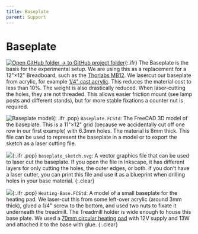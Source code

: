 ```yaml
---
title: Baseplate
parent: Support
---
```


# Baseplate

[![Open GitHub folder]({{"/assets/img/GitHub-Mark-32px.png"|relative_url}}) → to GitHub project folder](https://github.com/reiserlab/Component-Design/tree/main/Support/Baseplate){:.ifr}
The Baseplate is the basis for the experimental setup. We are using this as a replacement for a 12"×12" Breadboard, such as the [Thorlabs MB12](https://www.thorlabs.com/thorproduct.cfm?partnumber=MB12). We lasercut our baseplate from acrylic, for example [1/4" cast acrylic](https://www.mcmaster.com/8505K754-8505K913/). This reduces the material cost to less than 10%. The weight is also drastically reduced. When laser-cutting the holes, they are not threaded. This allows easier friction mount (see lamp posts and different stands), but for more stable fixations a counter nut is required.

![Baseplate model]({{"/assets/img/Support/Baseplate/Baseplate.png"|relative_url}}){: .ifr .pop}
`Baseplate.FCStd`: The FreeCAD 3D model of the baseplate. This is a 11"×12" grid (because we accidentally cut off one row in our first example) with 6.3mm holes. The material is 8mm thick. This file can be used to represent the baseplate in a model or to export the sketch as a laser cutting file.

![]({{"/assets/img/Support/Baseplate/Baseplate_sketch.png"|relative_url}}){:.ifr .pop}
`baseplate_sketch.svg`: A vector graphics file that can be used to laser cut the baseplate. If you open the file in Inkscape, it has different layers for only cutting the holes, the outer edges, or both. If you don't have a laser cutter, you can print this file and use it as a blueprint when drilling holes in your base material.
{:.clear}

![]({{"/assets/img/Support/Baseplate/Heating-Base.png"|relative_url}}){:.ifr .pop}
`Heating-Base.FCStd`: A model of a small baseplate for the heating pad. We laser-cut this from some left-over acrylic (around 3mm thick), glued a 1/4" screw to the bottom, and used two nuts to fixate it underneath the treadmill. The Treadmill holder is wide enough to house this base plate. We used a [70mm circular heating pad](https://amazon.com/dp/B06XRCDRDK) with 12V supply and 13W and attached it to the base with glue.
{:.clear}